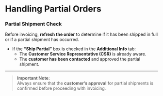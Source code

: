 <!-- Order must be refreshed to determine if order is actually shipped in full or if the “Ship Partial” box has been checked on the Additional Info tab.  If “Ship Partial” box is checked, the CSR is aware and the customer has been contacted and approved the partial shipment.  
create a markdown for the above content
 -->

# Handling Partial Orders

### Partial Shipment Check

Before invoicing, **refresh the order** to determine if it has been shipped in full or if a partial shipment has occurred. 

- If the **“Ship Partial”** box is checked in the **Additional Info** tab:
  - The **Customer Service Representative (CSR)** is already aware.
  - The **customer has been contacted** and approved the partial shipment.

---

> **Important Note:**  
> Always ensure that the **customer’s approval** for partial shipments is confirmed before proceeding with invoicing.
